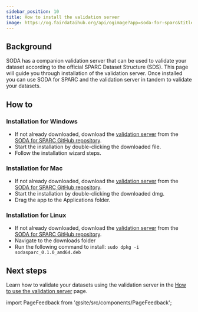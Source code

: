 ```yaml
---
sidebar_position: 10
title: How to install the validation server
image: https://og.fairdataihub.org/api/ogimage?app=soda-for-sparc&title=How%20to%20structure%20the%20dataset%20description%20metadata%20file&description=%27How%20to%27%20SPARC%20series
---
```


## Background

SODA has a companion validation server that can be used to validate your dataset according to the official SPARC Dataset Structure (SDS).
This page will guide you through installation of the validation server. Once installed you can use SODA for SPARC and the validation server in tandem to validate your datasets.

## How to

### Installation for Windows

- If not already downloaded, download the [validation server](https://google.com) from the [SODA for SPARC GitHub repository](https://google.com).
- Start the installation by double-clicking the downloaded file.
- Follow the installation wizard steps.

### Installation for Mac

- If not already downloaded, download the [validation server](https://google.com) from the [SODA for SPARC GitHub repository](https://google.com).
- Start the installation by double-clicking the downloaded dmg.
- Drag the app to the Applications folder.

### Installation for Linux

- If not already downloaded, download the [validation server](https://google.com) from the [SODA for SPARC GitHub repository](https://google.com).
- Navigate to the downloads folder
- Run the following command to install: `sudo dpkg -i sodasparc_0.1.0_amd64.deb`

## Next steps

Learn how to validate your datasets using the validation server in the [How to use the validation server](how-to-use-the-validation-server.md) page.

import PageFeedback from '@site/src/components/PageFeedback';

<PageFeedback />
